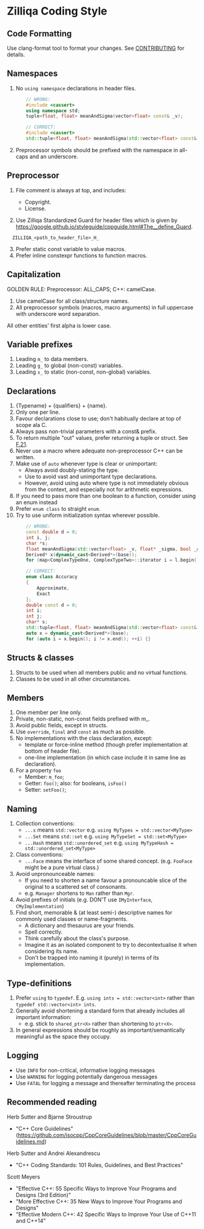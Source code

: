 # Zilliqa Coding Style
<!--Source: https://github.com/ethereum/aleth/blob/master/CODING_STYLE.md -->
## Code Formatting

Use clang-format tool to format your changes. See [CONTRIBUTING](CONTRIBUTING.md) for details.


## Namespaces

1. No `using namespace` declarations in header files.

```cpp
       // WRONG:
       #include <cassert>
       using namespace std;
       tuple<float, float> meanAndSigma(vector<float> const& _v);

       // CORRECT:
       #include <cassert>
       std::tuple<float, float> meanAndSigma(std::vector<float> const& _v);
```
2. Preprocessor symbols should be prefixed with the namespace in all-caps and an underscore.

## Preprocessor

1. File comment is always at top, and includes:
   - Copyright.
   - License.
   
2. Use Zilliqa Standardized Guard for header files which is given by https://google.github.io/styleguide/cppguide.html#The__define_Guard.
```
  ZILLIQA_<path_to_header_file>_H_
```
3. Prefer static const variable to value macros.
4. Prefer inline constexpr functions to function macros.


## Capitalization

GOLDEN RULE: Preprocessor: ALL_CAPS; C++: camelCase.

1. Use camelCase for all class/structure names.
2. All preprocessor symbols (macros, macro arguments) in full uppercase with underscore word separation.


All other entities' first alpha is lower case.


## Variable prefixes

1. Leading `m_` to data members.
2. Leading `g_` to global (non-const) variables.
3. Leading `s_` to static (non-const, non-global) variables.


## Declarations

1. {Typename} + {qualifiers} + {name}.
2. Only one per line.
3. Favour declarations close to use; don't habitually declare at top of scope ala C.
4. Always pass non-trivial parameters with a const& prefix.
5. To return multiple "out" values, prefer returning a tuple or struct.
   See [F.21].
6. Never use a macro where adequate non-preprocessor C++ can be written.
7. Make use of `auto` whenever type is clear or unimportant:
   - Always avoid doubly-stating the type.
   - Use to avoid vast and unimportant type declarations.
   - However, avoid using auto where type is not immediately obvious from the context, and especially not for arithmetic expressions.
8. If you need to pass more than one boolean to a function, consider using an enum instead
9. Prefer `enum class` to straight `enum`.
10. Try to use uniform initialization syntax wherever possible.

```cpp
       // WRONG:
       const double d = 0;
       int i, j;
       char *s;
       float meanAndSigma(std::vector<float> _v, float* _sigma, bool _approximate);
       Derived* x(dynamic_cast<Derived*>(base));
       for (map<ComplexTypeOne, ComplexTypeTwo>::iterator i = l.begin(); i != l.end(); ++l) {}

       // CORRECT:
       enum class Accuracy
       {
           Approximate,
           Exact
       };
       double const d = 0;
       int i;
       int j;
       char* s;
       std::tuple<float, float> meanAndSigma(std::vector<float> const& _v, Accuracy _a);
       auto x = dynamic_cast<Derived*>(base);
       for (auto i = x.begin(); i != x.end(); ++i) {}
```

## Structs & classes

1. Structs to be used when all members public and no virtual functions.
2. Classes to be used in all other circumstances.



## Members

1. One member per line only.
2. Private, non-static, non-const fields prefixed with m_.
3. Avoid public fields, except in structs.
4. Use `override`, `final` and `const` as much as possible.
5. No implementations with the class declaration, except:
   - template or force-inline method (though prefer implementation at bottom of header file).
   - one-line implementation (in which case include it in same line as declaration).
6. For a property `foo`
   - Member: `m_foo`;
   - Getter: `foo()`; also: for booleans, `isFoo()`
   - Setter: `setFoo()`;


## Naming

1. Collection conventions:
   - `...s` means `std::vector` e.g. `using MyTypes = std::vector<MyType>`
   - `...Set` means `std::set` e.g. `using MyTypeSet = std::set<MyType>`
   - `...Hash` means `std::unordered_set` e.g. `using MyTypeHash = std::unordered_set<MyType>`
2. Class conventions:
   - `...Face` means the interface of some shared concept. (e.g. `FooFace` might be a pure virtual class.)
3. Avoid unpronounceable names:
   - If you need to shorten a name favour a pronouncable slice of the original to a scattered set of consonants.
   - e.g. `Manager` shortens to `Man` rather than `Mgr`.
4. Avoid prefixes of initials (e.g. DON'T use `IMyInterface`, `CMyImplementation`)
5. Find short, memorable & (at least semi-) descriptive names for commonly used classes or name-fragments.
   - A dictionary and thesaurus are your friends.
   - Spell correctly.
   - Think carefully about the class's purpose.
   - Imagine it as an isolated component to try to decontextualise it when considering its name.
   - Don't be trapped into naming it (purely) in terms of its implementation.



## Type-definitions

1. Prefer `using` to `typedef`. E.g. `using ints = std::vector<int>` rather than
   `typedef std::vector<int> ints`.
2. Generally avoid shortening a standard form that already includes all important information:
   - e.g. stick to `shared_ptr<X>` rather than shortening to `ptr<X>`.
3. In general expressions should be roughly as important/semantically meaningful as the space they occupy.




## Logging
- Use `INFO` for non-critical, informative logging messages
- Use `WARNING` for logging potentially dangerous messages
- Use `FATAL` for logging a message and thereafter terminating the process


## Recommended reading

Herb Sutter and Bjarne Stroustrup
- "C++ Core Guidelines" (https://github.com/isocpp/CppCoreGuidelines/blob/master/CppCoreGuidelines.md)

Herb Sutter and Andrei Alexandrescu
- "C++ Coding Standards: 101 Rules, Guidelines, and Best Practices"

Scott Meyers
- "Effective C++: 55 Specific Ways to Improve Your Programs and Designs (3rd Edition)"
- "More Effective C++: 35 New Ways to Improve Your Programs and Designs"
- "Effective Modern C++: 42 Specific Ways to Improve Your Use of C++11 and C++14"


[F.21]: https://github.com/isocpp/CppCoreGuidelines/blob/master/CppCoreGuidelines.md#Rf-out-multi

